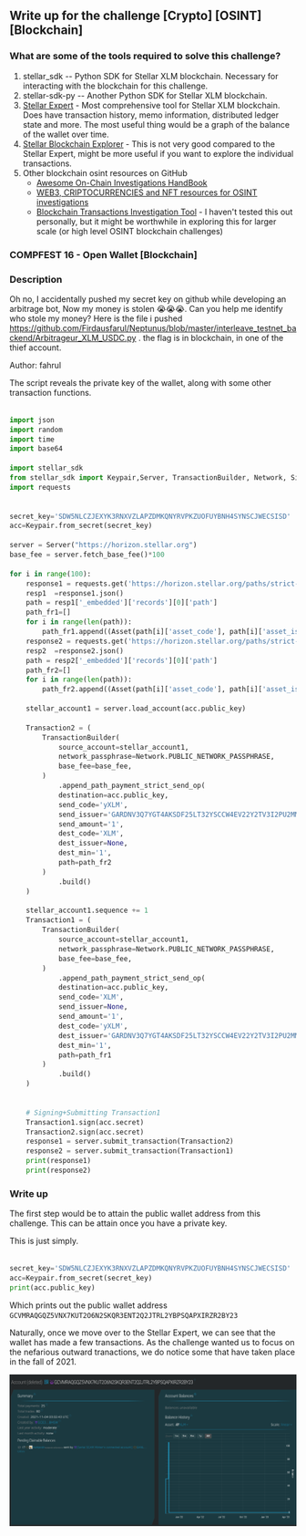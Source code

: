 


## Write up for the challenge [Crypto] [OSINT] [Blockchain] 


### What are some of the tools required to solve this challenge?

1. stellar_sdk -- Python SDK for Stellar XLM blockchain. Necessary for interacting with the blockchain for this challenge. 
2. stellar-sdk-py -- Another Python SDK for Stellar XLM blockchain. 
3. [Stellar Expert](https://stellar.expert) - Most comprehensive tool for Stellar XLM blockchain. Does have transaction history, memo information, distributed ledger state and more. The most useful thing would be a graph of the balance of the wallet over time. 
4. [Stellar Blockchain Explorer](https://stellarscan.io/) - This is not very good compared to the Stellar Expert, might be more useful if you want to explore the individual transactions. 
5. Other blockchain osint resources on GitHub
    - [Awesome On-Chain Investigations HandBook](https://github.com/OffcierCia/On-Chain-Investigations-Tools-List)
    - [WEB3, CRIPTOCURRENCIES and NFT resources for OSINT investigations](https://github.com/aaarghhh/awesome_osint_blockchain_analysis)
    - [Blockchain Transactions Investigation Tool](https://github.com/s0md3v/Orbit) - I haven't tested this out personally, but it might be worthwhile in exploring this for larger scale (or high level OSINT blockchain challenges)
 

 ### COMPFEST 16 - Open Wallet [Blockchain] 


### Description 
Oh no, I accidentally pushed my secret key on github while developing an arbitrage bot, Now my money is stolen 😭😭😭. Can you help me identify who stole my money? Here is the file i pushed https://github.com/Firdausfarul/Neptunus/blob/master/interleave_testnet_backend/Arbitrageur_XLM_USDC.py . the flag is in blockchain, in one of the thief account.

Author: fahrul



The script reveals the private key of the wallet, along with some other transaction functions. 

``` python

import json
import random
import time
import base64

import stellar_sdk
from stellar_sdk import Keypair,Server, TransactionBuilder, Network, Signer, Asset, xdr
import requests


secret_key='SDW5NLCZJEXYK3RNXVZLAPZDMKQNYRVPKZUOFUYBNH4SYNSCJWECSISD'
acc=Keypair.from_secret(secret_key)

server = Server("https://horizon.stellar.org")
base_fee = server.fetch_base_fee()*100

for i in range(100):
    response1 = requests.get('https://horizon.stellar.org/paths/strict-send?destination_assets=yXLM%3AGARDNV3Q7YGT4AKSDF25LT32YSCCW4EV22Y2TV3I2PU2MMXJTEDL5T55&source_asset_type=native&source_amount=1')
    resp1  =response1.json()
    path = resp1['_embedded']['records'][0]['path']
    path_fr1=[]
    for i in range(len(path)):
        path_fr1.append((Asset(path[i]['asset_code'], path[i]['asset_issuer'] )))
    response2 = requests.get('https://horizon.stellar.org/paths/strict-send?destination_assets=yXLM%3AGARDNV3Q7YGT4AKSDF25LT32YSCCW4EV22Y2TV3I2PU2MMXJTEDL5T55&source_asset_type=native&source_amount=1')
    resp2  =response2.json()
    path = resp2['_embedded']['records'][0]['path']
    path_fr2=[]
    for i in range(len(path)):
        path_fr2.append((Asset(path[i]['asset_code'], path[i]['asset_issuer'] )))

    stellar_account1 = server.load_account(acc.public_key)

    Transaction2 = (
        TransactionBuilder(
            source_account=stellar_account1,
            network_passphrase=Network.PUBLIC_NETWORK_PASSPHRASE,
            base_fee=base_fee,
        )
            .append_path_payment_strict_send_op(
            destination=acc.public_key,
            send_code='yXLM',
            send_issuer='GARDNV3Q7YGT4AKSDF25LT32YSCCW4EV22Y2TV3I2PU2MMXJTEDL5T55',
            send_amount='1',
            dest_code='XLM',
            dest_issuer=None,
            dest_min='1',
            path=path_fr2
        )
            .build()
    )

    stellar_account1.sequence += 1
    Transaction1 = (
        TransactionBuilder(
            source_account=stellar_account1,
            network_passphrase=Network.PUBLIC_NETWORK_PASSPHRASE,
            base_fee=base_fee,
        )
            .append_path_payment_strict_send_op(
            destination=acc.public_key,
            send_code='XLM',
            send_issuer=None,
            send_amount='1',
            dest_code='yXLM',
            dest_issuer='GARDNV3Q7YGT4AKSDF25LT32YSCCW4EV22Y2TV3I2PU2MMXJTEDL5T55',
            dest_min='1',
            path=path_fr1
        )
            .build()
    )


    # Signing+Submitting Transaction1
    Transaction1.sign(acc.secret)
    Transaction2.sign(acc.secret)
    response1 = server.submit_transaction(Transaction2)
    response2 = server.submit_transaction(Transaction1)
    print(response1)
    print(response2)


```



### Write up 



The first step would be to attain the public wallet address from this challenge. This can be attain once you have a private key. 


This is just simply. 

``` python

secret_key='SDW5NLCZJEXYK3RNXVZLAPZDMKQNYRVPKZUOFUYBNH4SYNSCJWECSISD'
acc=Keypair.from_secret(secret_key)
print(acc.public_key)

```


Which prints out the public wallet address `GCVMRAQGQZ5VNX7KUT2O6N2SKQR3ENT2Q2JTRL2YBPSQAPXIRZR2BY23` 

Naturally, once we move over to the Stellar Expert, we can see that the wallet has made a few transactions. As the challenge wanted us to focus on the nefarious outward tranactions, we do notice some that have taken place in the fall of 2021. 



![image](assets/image.png)





